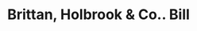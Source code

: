---
doi: 10.7916/D8V70WS8
date_other: '1870'
date_other_textual: 1870-1879
form: printed ephemera
genre:
- Invoices
name:
- Brittan, Holbrook & Co.
object_in_context_url: https://biggert.cul.columbia.edu/items/view/ave_biggert_01818
subject_hierarchical_geographic:
- San Francisco, California, United States
subject_name:
- Brittan, Holbrook & Co.
title: Brittan, Holbrook & Co.. Bill
sort_title: Brittan, Holbrook & Co.. Bill
call_number: ave_biggert_01818
coordinates:
- 37.78333333333333,-122.41666666666667
pid: ave_biggert_01818
identifiers: ave_biggert_01818
thumbnail: https://derivativo-3.library.columbia.edu/iiif/2/ldpd:490671/full/!256,256/0/native.jpg
permalink: "/biggert/ave_biggert_01818/"
layout: iiif-image-page
---